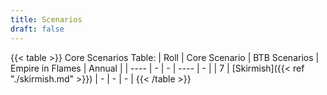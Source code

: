 ```yaml
---
title: Scenarios
draft: false
---
```

{{< table >}}
Core Scenarios Table:
| Roll | Core Scenario | BTB Scenarios | Empire in Flames | Annual |
| ---- | - | - | ---- | - |
|  7   | [Skirmish]({{< ref "./skirmish.md" >}}) | - | -  | - |
{{< /table >}}